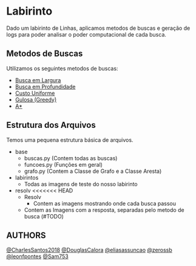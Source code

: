 # Labirinto

Dado um labirinto de Linhas, aplicamos metodos de buscas e geração de logs para poder analisar
    o poder computacional de cada busca.

## Metodos de Buscas

Utilizamos os seguintes metodos de buscas:

- [Busca em Largura](https://pt.wikipedia.org/wiki/Busca_em_largura)
- [Busca em Profundidade](https://pt.wikipedia.org/wiki/Busca_em_profundidade)
- [Custo Uniforme](http://conteudo.icmc.usp.br/pessoas/sandra/G2_t2/Busca.html)
- [Gulosa (Greedy)](https://pt.wikipedia.org/wiki/Algoritmo_guloso)
- [A*](https://pt.wikipedia.org/wiki/Algoritmo_A*)

## Estrutura dos Arquivos

Temos uma pequena estrutura básica de arquivos.

- base
    - buscas.py (Contem todas as buscas)
    - funcoes.py (Funções em geral)
    - grafo.py (Contem a Classe de Grafo e a Classe Aresta)
- labirintos
    - Todas as imagens de teste do nosso labirinto
- resolv
<<<<<<< HEAD
    - Resolv
        - Contem as imagens mostrando onde cada busca passou
    - Contem as Imagens com a resposta, separadas pelo metodo de busca (#TODO)

## AUTHORS
[@CharlesSantos2018](https://github.com/CharlesSantos2018)
[@DouglasCalora](https://github.com/DouglasCalora)
[@eliasassuncao](https://github.com/eliasassuncao)
[@zerossb](https://github.com/leonfpontes)
[@leonfpontes](https://github.com/leonfpontes)
[@Sam753](https://github.com/Sam753)
